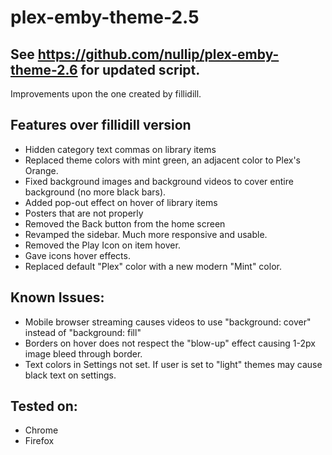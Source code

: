 # plex-emby-theme-2.5
## See https://github.com/nullip/plex-emby-theme-2.6 for updated script.
Improvements upon the one created by fillidill.

## Features over fillidill version
* Hidden category text commas on library items
* Replaced theme colors with mint green, an adjacent color to Plex's Orange.
* Fixed background images and background videos to cover entire background (no more black bars).
* Added pop-out effect on hover of library items
* Posters that are not properly 
* Removed the Back button from the home screen
* Revamped the sidebar.  Much more responsive and usable.
* Removed the Play Icon on item hover.
* Gave icons hover effects.
* Replaced default "Plex" color with a new modern "Mint" color.



## Known Issues:
* Mobile browser streaming causes videos to use "background: cover" instead of "background: fill"
* Borders on hover does not respect the "blow-up" effect causing 1-2px image bleed through border.
* Text colors in Settings not set.  If user is set to "light" themes may cause black text on settings.



## Tested on:
* Chrome
* Firefox
